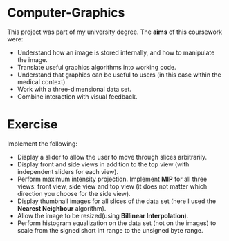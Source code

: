 # Computer-Graphics

This project was part of my university degree. The **aims** of this coursework were:
* Understand how an image is stored internally, and how to manipulate the image.
* Translate useful graphics algorithms into working code.
* Understand that graphics can be useful to users (in this case within the medical context).
* Work with a three-dimensional data set.
* Combine interaction with visual feedback.


# Exercise
Implement the following:
* Display a slider to allow the user to move through slices arbitrarily.
* Display front and side views in addition to the top view (with independent sliders for each view).
* Perform maximum intensity projection. Implement **MIP** for all three views: front view, side view and top view (it does not matter which direction you choose for the side view).
* Display thumbnail images for all slices of the data set (here I used the **Nearest Neighbour** algorithm).
*  Allow the image to be resized(using **Billinear Interpolation**).
* Perform histogram equalization on the data set (not on the images) to scale from the signed short int range to the unsigned byte range. 
